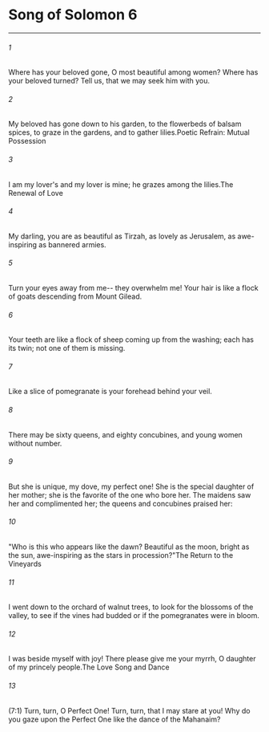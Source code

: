 # Song of Solomon 6
***



###### 1 
Where has your beloved gone, O most beautiful among women? Where has your beloved turned? Tell us, that we may seek him with you. 

###### 2 
My beloved has gone down to his garden, to the flowerbeds of balsam spices, to graze in the gardens, and to gather lilies.Poetic Refrain: Mutual Possession 

###### 3 
I am my lover's and my lover is mine; he grazes among the lilies.The Renewal of Love 

###### 4 
My darling, you are as beautiful as Tirzah, as lovely as Jerusalem, as awe-inspiring as bannered armies. 

###### 5 
Turn your eyes away from me-- they overwhelm me! Your hair is like a flock of goats descending from Mount Gilead. 

###### 6 
Your teeth are like a flock of sheep coming up from the washing; each has its twin; not one of them is missing. 

###### 7 
Like a slice of pomegranate is your forehead behind your veil. 

###### 8 
There may be sixty queens, and eighty concubines, and young women without number. 

###### 9 
But she is unique, my dove, my perfect one! She is the special daughter of her mother; she is the favorite of the one who bore her. The maidens saw her and complimented her; the queens and concubines praised her: 

###### 10 
"Who is this who appears like the dawn? Beautiful as the moon, bright as the sun, awe-inspiring as the stars in procession?"The Return to the Vineyards 

###### 11 
I went down to the orchard of walnut trees, to look for the blossoms of the valley, to see if the vines had budded or if the pomegranates were in bloom. 

###### 12 
I was beside myself with joy! There please give me your myrrh, O daughter of my princely people.The Love Song and Dance 

###### 13 
(7:1) Turn, turn, O Perfect One! Turn, turn, that I may stare at you! Why do you gaze upon the Perfect One like the dance of the Mahanaim?
